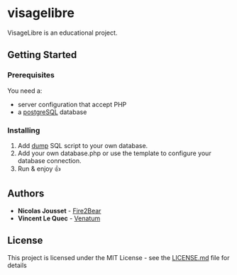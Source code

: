 # visagelibre

VisageLibre is an educational project.

## Getting Started

### Prerequisites

You need a:
* server configuration that accept PHP
* a [postgreSQL](https://www.postgresql.org/download/) database

### Installing

1. Add [dump](todo) SQL script to your own database.
2. Add your own database.php or use the template to configure your database connection.
3. Run & enjoy :+1:

## Authors

* **Nicolas Jousset** - [Fire2Bear](https://github.com/Fire2Bear)
* **Vincent Le Quec** - [Venatum](https://github.com/Venatum)

## License

This project is licensed under the MIT License - see the [LICENSE.md](LICENSE.md) file for details
